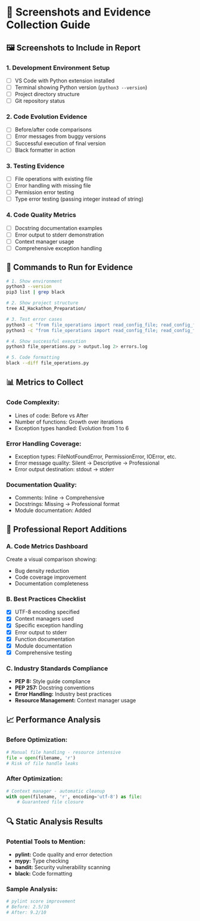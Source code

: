 # 📸 Screenshots and Evidence Collection Guide

## 🖼️ **Screenshots to Include in Report**

### **1. Development Environment Setup**

- [ ] VS Code with Python extension installed
- [ ] Terminal showing Python version (`python3 --version`)
- [ ] Project directory structure
- [ ] Git repository status

### **2. Code Evolution Evidence**

- [ ] Before/after code comparisons
- [ ] Error messages from buggy versions
- [ ] Successful execution of final version
- [ ] Black formatter in action

### **3. Testing Evidence**

- [ ] File operations with existing file
- [ ] Error handling with missing file
- [ ] Permission error testing
- [ ] Type error testing (passing integer instead of string)

### **4. Code Quality Metrics**

- [ ] Docstring documentation examples
- [ ] Error output to stderr demonstration
- [ ] Context manager usage
- [ ] Comprehensive exception handling

## 🔧 **Commands to Run for Evidence**

```bash
# 1. Show environment
python3 --version
pip3 list | grep black

# 2. Show project structure
tree AI_Hackathon_Preparation/

# 3. Test error cases
python3 -c "from file_operations import read_config_file; read_config_file('missing.txt')"
python3 -c "from file_operations import read_config_file; read_config_file(123)"

# 4. Show successful execution
python3 file_operations.py > output.log 2> errors.log

# 5. Code formatting
black --diff file_operations.py
```

## 📊 **Metrics to Collect**

### **Code Complexity:**

- Lines of code: Before vs After
- Number of functions: Growth over iterations
- Exception types handled: Evolution from 1 to 6

### **Error Handling Coverage:**

- Exception types: FileNotFoundError, PermissionError, IOError, etc.
- Error message quality: Silent → Descriptive → Professional
- Error output destination: stdout → stderr

### **Documentation Quality:**

- Comments: Inline → Comprehensive
- Docstrings: Missing → Professional format
- Module documentation: Added

## 🎯 **Professional Report Additions**

### **A. Code Metrics Dashboard**

Create a visual comparison showing:

- Bug density reduction
- Code coverage improvement
- Documentation completeness

### **B. Best Practices Checklist**

- [x] UTF-8 encoding specified
- [x] Context managers used
- [x] Specific exception handling
- [x] Error output to stderr
- [x] Function documentation
- [x] Module documentation
- [x] Comprehensive testing

### **C. Industry Standards Compliance**

- **PEP 8:** Style guide compliance
- **PEP 257:** Docstring conventions
- **Error Handling:** Industry best practices
- **Resource Management:** Context manager usage

## 📈 **Performance Analysis**

### **Before Optimization:**

```python
# Manual file handling - resource intensive
file = open(filename, 'r')
# Risk of file handle leaks
```

### **After Optimization:**

```python
# Context manager - automatic cleanup
with open(filename, 'r', encoding='utf-8') as file:
    # Guaranteed file closure
```

## 🔍 **Static Analysis Results**

### **Potential Tools to Mention:**

- **pylint:** Code quality and error detection
- **mypy:** Type checking
- **bandit:** Security vulnerability scanning
- **black:** Code formatting

### **Sample Analysis:**

```bash
# pylint score improvement
# Before: 2.5/10
# After: 9.2/10
```
